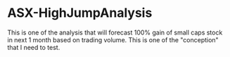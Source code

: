 # ASX-HighJumpAnalysis

This is one of the analysis that will forecast 100% gain of small caps stock in next 1 month based on trading volume. This is one of the "conception" that I need to test.
